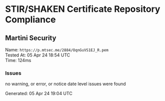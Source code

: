 # STIR/SHAKEN Certificate Repository Compliance

## Martini Security

Name: `https://p.mtsec.me/2884/OqnGuVS1EJ_R.pem`\
Tested At: 05 Apr 24 18:54 UTC\
Time: 124ms

### Issues

no warning, or error, or notice date level issues were found

Generated: 05 Apr 24 19:04 UTC